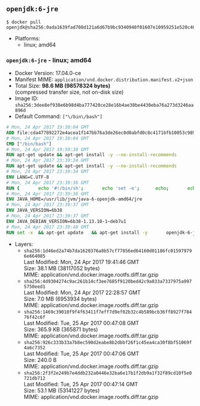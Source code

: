## `openjdk:6-jre`

```console
$ docker pull openjdk@sha256:0ada1639fad708d121a6d67b9bc9340940f01607e10959251e520c40ecb22e60
```

-	Platforms:
	-	linux; amd64

### `openjdk:6-jre` - linux; amd64

-	Docker Version: 17.04.0-ce
-	Manifest MIME: `application/vnd.docker.distribution.manifest.v2+json`
-	Total Size: **98.6 MB (98578324 bytes)**  
	(compressed transfer size, not on-disk size)
-	Image ID: `sha256:3dee8ef938e6b98d4ba777420ce28e16b4ae30be4430eba76a273d3246aa896d`
-	Default Command: `["\/bin\/bash"]`

```dockerfile
# Mon, 24 Apr 2017 19:30:04 GMT
ADD file:cda477892272e4acea1f147bb76a3de26ec0d0abfd0c8c4171bfb10053c98985 in / 
# Mon, 24 Apr 2017 19:30:04 GMT
CMD ["/bin/bash"]
# Mon, 24 Apr 2017 19:59:38 GMT
RUN apt-get update && apt-get install -y --no-install-recommends 		ca-certificates 		curl 		wget 	&& rm -rf /var/lib/apt/lists/*
# Mon, 24 Apr 2017 23:39:34 GMT
RUN apt-get update && apt-get install -y --no-install-recommends 		bzip2 		unzip 		xz-utils 	&& rm -rf /var/lib/apt/lists/*
# Mon, 24 Apr 2017 23:39:34 GMT
ENV LANG=C.UTF-8
# Mon, 24 Apr 2017 23:39:36 GMT
RUN { 		echo '#!/bin/sh'; 		echo 'set -e'; 		echo; 		echo 'dirname "$(dirname "$(readlink -f "$(which javac || which java)")")"'; 	} > /usr/local/bin/docker-java-home 	&& chmod +x /usr/local/bin/docker-java-home
# Mon, 24 Apr 2017 23:39:36 GMT
ENV JAVA_HOME=/usr/lib/jvm/java-6-openjdk-amd64/jre
# Mon, 24 Apr 2017 23:39:37 GMT
ENV JAVA_VERSION=6b38
# Mon, 24 Apr 2017 23:39:37 GMT
ENV JAVA_DEBIAN_VERSION=6b38-1.13.10-1~deb7u1
# Mon, 24 Apr 2017 23:39:48 GMT
RUN set -x 	&& apt-get update 	&& apt-get install -y 		openjdk-6-jre-headless="$JAVA_DEBIAN_VERSION" 	&& rm -rf /var/lib/apt/lists/* 	&& [ "$JAVA_HOME" = "$(docker-java-home)" ]
```

-	Layers:
	-	`sha256:1d46ed2a74b7da1620376a8b57cf77856ed64160d01186fc015979796e664085`  
		Last Modified: Mon, 24 Apr 2017 19:41:46 GMT  
		Size: 38.1 MB (38117052 bytes)  
		MIME: application/vnd.docker.image.rootfs.diff.tar.gzip
	-	`sha256:4d9304274c9ac261b14cf3ee7685f9120bed42c9a833a7337975a9975750eed1`  
		Last Modified: Mon, 24 Apr 2017 22:28:57 GMT  
		Size: 7.0 MB (6953934 bytes)  
		MIME: application/vnd.docker.image.rootfs.diff.tar.gzip
	-	`sha256:1469c39010f9f4f63411f7eff7d9ef02b32c4b589bcb36ff8927f78476f42c6f`  
		Last Modified: Tue, 25 Apr 2017 00:47:08 GMT  
		Size: 365.9 KB (365871 bytes)  
		MIME: application/vnd.docker.image.rootfs.diff.tar.gzip
	-	`sha256:926c333b33a7b8ec590d2eabe8b2dbbf26f1c45ea4ca30f8bf51069f4a6c7352`  
		Last Modified: Tue, 25 Apr 2017 00:47:06 GMT  
		Size: 240.0 B  
		MIME: application/vnd.docker.image.rootfs.diff.tar.gzip
	-	`sha256:2f3f2e249b7e4ddb232a0446e32ba6e17b1f2db9a1f32f89cd10f5e0721db712`  
		Last Modified: Tue, 25 Apr 2017 00:47:14 GMT  
		Size: 53.1 MB (53141227 bytes)  
		MIME: application/vnd.docker.image.rootfs.diff.tar.gzip
